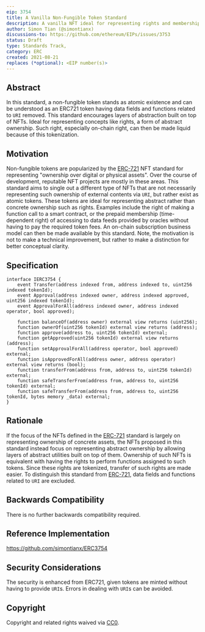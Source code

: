 ```yaml
---
eip: 3754
title: A Vanilla Non-Fungible Token Standard
description: A vanilla NFT ideal for representing rights and membership
author: Simon Tian (@simontianx)
discussions-to: https://github.com/ethereum/EIPs/issues/3753
status: Draft
type: Standards Track,
category: ERC
created: 2021-08-21
replaces (*optional): <EIP number(s)>
---
```


## Abstract
In this standard, a non-fungible token stands as atomic existence and can be
understood as an ERC721 token having data fields and functions related to `URI`
removed. This standard encourages layers of abstraction built on top of NFTs.
Ideal for representing concepts like rights, a form of abstract ownership. Such
right, especially on-chain right, can then be made liquid because of this
tokenization.

## Motivation
Non-fungible tokens are popularized by the [ERC-721](./eip-721.md) NFT standard
for representing "ownership over digital or physical assets". Over the course of
development, reputable NFT projects are mostly in these areas. This standard aims
to single out a different type of NFTs that are not necessarily representing
such ownership of external contents via `URI`, but rather exist as
atomic tokens. These tokens are ideal for representing abstract rather than
concrete ownership such as rights. Examples include the right of making a
function call to a smart contract, or the prepaid membership (time-dependent
right) of accessing to data feeds provided by oracles without having to pay the
required token fees. An on-chain subscription business model can then be made
available by this standard. Note, the motivation is not to make a technical
improvement, but rather to make a distinction for better conceptual clarity.

## Specification
```
interface IERC3754 {
    event Transfer(address indexed from, address indexed to, uint256 indexed tokenId);
    event Approval(address indexed owner, address indexed approved, uint256 indexed tokenId);
    event ApprovalForAll(address indexed owner, address indexed operator, bool approved);

    function balanceOf(address owner) external view returns (uint256);
    function ownerOf(uint256 tokenId) external view returns (address);
    function approve(address to, uint256 tokenId) external;
    function getApproved(uint256 tokenId) external view returns (address);
    function setApprovalForAll(address operator, bool approved) external;
    function isApprovedForAll(address owner, address operator) external view returns (bool);
    function transferFrom(address from, address to, uint256 tokenId) external;
    function safeTransferFrom(address from, address to, uint256 tokenId) external;
    function safeTransferFrom(address from, address to, uint256 tokenId, bytes memory _data) external;
}
```

## Rationale
If the focus of the NFTs defined in the [ERC-721](./eip-721.md) standard is
largely on representing ownership of concrete assets, the NFTs proposed in this
standard instead focus on representing abstract ownership by allowing layers of
abstract utilities built on top of them. Ownership of such NFTs is equivalent
with having the rights to perform functions assigned to such tokens. Since these
rights are tokenized, transfer of such rights are made easier. To distinguish
this standard from [ERC-721](./eip-721.md), data fields and functions related
to `URI` are excluded.

## Backwards Compatibility
There is no further backwards compatibility required.

## Reference Implementation
https://github.com/simontianx/ERC3754

## Security Considerations
The security is enhanced from ERC721, given tokens are minted without having to
provide `URI`s. Errors in dealing with `URI`s can be avoided.

## Copyright
Copyright and related rights waived via [CC0](https://creativecommons.org/publicdomain/zero/1.0/).
